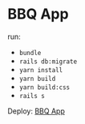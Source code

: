 # BBQ App

run:
- `bundle`
- `rails db:migrate`
- `yarn install`
- `yarn build`
- `yarn build:css`
- `rails s`

Deploy: [BBQ App](https://bbq-friends-app.herokuapp.com/ru)
